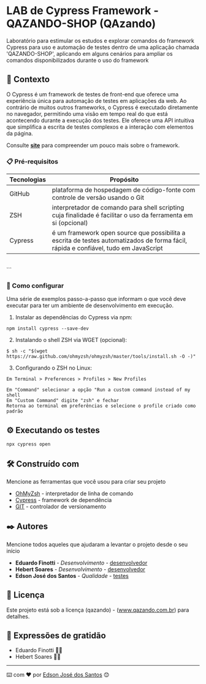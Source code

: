 # LAB de Cypress Framework - QAZANDO-SHOP (QAzando)

Laboratório para estimular os estudos e explorar comandos do framework Cypress para uso e automação de testes dentro de uma aplicação chamada 'QAZANDO-SHOP', aplicando em alguns cenários para ampliar os comandos disponibilizados durante o uso do framework

## 🚀 Contexto

O Cypress é um framework de testes de front-end que oferece uma experiência única
para automação de testes em aplicações da web. Ao contrário de muitos outros
frameworks, o Cypress é executado diretamente no navegador, permitindo uma visão
em tempo real do que está acontecendo durante a execução dos testes. Ele oferece
uma API intuitiva que simplifica a escrita de testes complexos e a interação com
elementos da página.

Consulte **[site](https://www.cypress.io/)** para compreender um pouco mais sobre o framework.

### 📋 Pré-requisitos

Tecnologias | Propósito
------------ | -------------
GitHub | plataforma de hospedagem de código-fonte com controle de versão usando o Git
ZSH | interpretador de comando para shell scripting cuja finalidade é facilitar o uso da ferramenta em si (opcional)
Cypress | é um framework open source que possibilita a escrita de testes automatizados de forma fácil, rápida e confiável, tudo em JavaScript
<br>
```

### 🔧 Como configurar

Uma série de exemplos passo-a-passo que informam o que você deve executar para ter um ambiente de desenvolvimento em execução.

1. Instalar as dependências do Cypress via npm:

```
npm install cypress --save-dev
```

2. Instalando o shell ZSH via WGET (opcional):

```
$ sh -c "$(wget https://raw.github.com/ohmyzsh/ohmyzsh/master/tools/install.sh -O -)"
```

3. Configurando o ZSH no Linux:

```
Em Terminal > Preferences > Profiles > New Profiles

Em "Command" selecionar a opção "Run a custom command instead of my shell
Em "Custom Command" digite "zsh" e fechar
Retorna ao terminal em preferências e selecione o profile criado como padrão
```
<!-- Termine com um exemplo de como obter dados do sistema ou como usá-los para uma pequena demonstração. -->

## ⚙️ Executando os testes
```
npx cypress open
```
<!-- ### 🔩 Analise os testes de ponta a ponta

Explique que eles verificam esses testes e porquê.

```
Dar exemplos
```

### ⌨️ E testes de estilo de codificação

Explique que eles verificam esses testes e porquê.

```
Dar exemplos
```

## 📦 Implantação

Adicione notas adicionais sobre como implantar isso em um sistema ativo -->

## 🛠️ Construído com

Mencione as ferramentas que você usou para criar seu projeto

* [OhMyZsh](https://ohmyz.sh/) - interpretador de linha de comando
* [Cypress](https://www.cypress.io/) - framework de dependência
* [GIT](https://github.com/) - controlador de versionamento

<!-- ## 🖇️ Colaborando

Por favor, leia o [COLABORACAO.md](https://gist.github.com/usuario/linkParaInfoSobreContribuicoes) para obter detalhes sobre o nosso código de conduta e o processo para nos enviar pedidos de solicitação.

## 📌 Versão

Nós usamos [SemVer](http://semver.org/) para controle de versão. Para as versões disponíveis, observe as [tags neste repositório](https://github.com/suas/tags/do/projeto).  -->

## ✒️ Autores

Mencione todos aqueles que ajudaram a levantar o projeto desde o seu início

* **Eduardo Finotti** - *Desenvolvimento* - [desenvolvedor](https://www.qazando.com.br/)
* **Hebert Soares** - *Desenvolvimento* - [desenvolvedor](https://www.qazando.com.br/)
* **Edson José dos Santos** - *Qualidade* - [testes](https://github.com/edsonj82)
<!-- 
Você também pode ver a lista de todos os [colaboradores](https://github.com/usuario/projeto/colaboradores) que participaram deste projeto. -->

## 📄 Licença

Este projeto está sob a licença (qazando) - (www.qazando.com.br) para detalhes.

## 🎁 Expressões de gratidão

* Eduardo Finotti 🍺📢
* Hebert Soares 🍺📢
---
⌨️ com ❤️ por [Edson José dos Santos](https://www.linkedin.com/in/edson-jos%C3%A9-dos-santos/) 😊